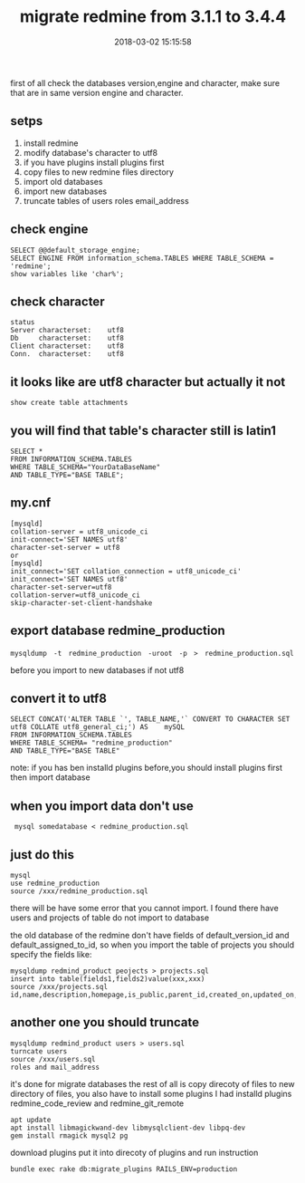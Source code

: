 ﻿---
layout: post
title:  migrate redmine from 3.1.1 to 3.4.4
date:   2018-03-02 15:15:58
categories: Linux
tags: Linux
---

first of all check the databases version,engine and character, make sure that are in same version engine and character.

setps
-----------------
1. install redmine  
2. modify database's character to utf8
3. if you have plugins install plugins first
4. copy files to new redmine files directory
5. import old databases
6. import new databases
7. truncate tables of users roles email_address  
## check engine
~~~
SELECT @@default_storage_engine;
SELECT ENGINE FROM information_schema.TABLES WHERE TABLE_SCHEMA = 'redmine';
show variables like 'char%';
~~~
## check character
~~~
status
Server characterset:	utf8
Db     characterset:	utf8
Client characterset:	utf8
Conn.  characterset:	utf8
~~~
## it looks like are utf8 character but actually it not
~~~
show create table attachments
~~~
## you will find that table's character still is latin1
~~~
SELECT *
FROM INFORMATION_SCHEMA.TABLES
WHERE TABLE_SCHEMA="YourDataBaseName"
AND TABLE_TYPE="BASE TABLE";
~~~

## my.cnf
```
[mysqld]
collation-server = utf8_unicode_ci
init-connect='SET NAMES utf8'
character-set-server = utf8
or
[mysqld]
init_connect='SET collation_connection = utf8_unicode_ci'
init_connect='SET NAMES utf8'
character-set-server=utf8
collation-server=utf8_unicode_ci
skip-character-set-client-handshake
```

## export database redmine_production
~~~
mysqldump　-t　redmine_production　-uroot　-p　>　redmine_production.sql　
~~~

before you import to new databases if not utf8
## convert it to utf8
~~~
SELECT CONCAT('ALTER TABLE `', TABLE_NAME,'` CONVERT TO CHARACTER SET utf8 COLLATE utf8_general_ci;') AS    mySQL
FROM INFORMATION_SCHEMA.TABLES
WHERE TABLE_SCHEMA= "redmine_production"
AND TABLE_TYPE="BASE TABLE"
~~~
note: if you has ben installd plugins before,you should install plugins first then import database

##  when you import data don't use
```
 mysql somedatabase < redmine_production.sql
```
## just do this
~~~
mysql
use redmine_production
source /xxx/redmine_production.sql
~~~
there will be have some error that you cannot import. I found there have users and projects of table do not import to database

the old database of the redmine don't have fields of default_version_id and default_assigned_to_id, so when you import the table of projects you should specify the fields like:
```
mysqldump redmind_product peojects > projects.sql
insert into table(fields1,fields2)value(xxx,xxx)
source /xxx/projects.sql
id,name,description,homepage,is_public,parent_id,created_on,updated_on,identifier,status,lft,rgt,inherit_members
```
## another one you should truncate
```
mysqldump redmind_product users > users.sql
turncate users
source /xxx/users.sql
roles and mail_address
```

it's done for migrate databases
the rest of all is copy direcoty of files to new directory of files, you also have to install some plugins
I had installd plugins redmine_code_review and redmine_git_remote
~~~
apt update
apt install libmagickwand-dev libmysqlclient-dev libpq-dev
gem install rmagick mysql2 pg
~~~
download plugins
put it into direcoty of plugins and run instruction
~~~
bundle exec rake db:migrate_plugins RAILS_ENV=production
~~~
